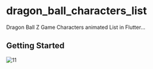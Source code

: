 # dragon_ball_characters_list

Dragon Ball Z Game Characters animated List in Flutter...



## Getting Started
![11](https://github.com/user-attachments/assets/ec703962-b785-4266-b3e5-52b53c2536cd)

